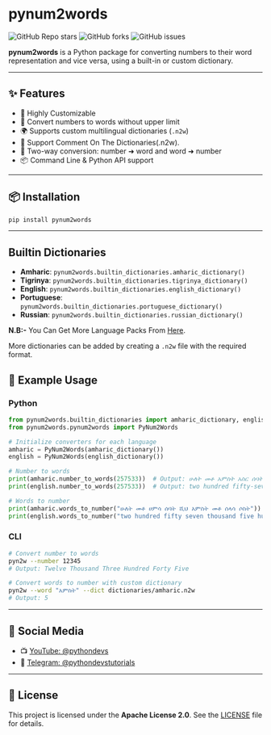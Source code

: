 # pynum2words

![GitHub Repo stars](https://img.shields.io/github/stars/BirukBelihu/pynum2words)
![GitHub forks](https://img.shields.io/github/forks/BirukBelihu/pynum2words)
![GitHub issues](https://img.shields.io/github/issues/BirukBelihu/pynum2words)

**pynum2words** is a Python package for converting numbers to their word representation and vice versa, using a built-in or custom dictionary.

---

## ✨ Features

- 🔧 Highly Customizable
- 🔢 Convert numbers to words without upper limit
- 🌍 Supports custom multilingual dictionaries (`.n2w`)
- 🚀 Support Comment On The Dictionaries(.n2w). 
- 🔁 Two-way conversion: number ➜ word and word ➜ number  
- 📦 Command Line & Python API support

---

## 📦 Installation

```bash
pip install pynum2words
```

---

## Builtin Dictionaries

- **Amharic**: `pynum2words.builtin_dictionaries.amharic_dictionary()`
- **Tigrinya**: `pynum2words.builtin_dictionaries.tigrinya_dictionary()`
- **English**: `pynum2words.builtin_dictionaries.english_dictionary()`
- **Portuguese**: `pynum2words.builtin_dictionaries.portuguese_dictionary()`
- **Russian**: `pynum2words.builtin_dictionaries.russian_dictionary()`

**N.B:-** You Can Get More Language Packs From [Here](https://github.com/birukbelihu/pynum2words-language-packs).

More dictionaries can be added by creating a `.n2w` file with the required format.

## 🧠 Example Usage

### Python

```python
from pynum2words.builtin_dictionaries import amharic_dictionary, english_dictionary
from pynum2words.pynum2words import PyNum2Words

# Initialize converters for each language
amharic = PyNum2Words(amharic_dictionary())
english = PyNum2Words(english_dictionary())

# Number to words
print(amharic.number_to_words(257533))  # Output: ሁለት መቶ አምስት አስር ሰባት ሺ አምስት መቶ ሦስት አስር ሦስት
print(english.number_to_words(257533))  # Output: two hundred fifty-seven thousand five hundred thirty-three

# Words to number
print(amharic.words_to_number("ሁለት መቶ ሀምሳ ሰባት ሺህ አምስት መቶ ሰላሳ ሶስት"))  # Output: 257533
print(english.words_to_number("two hundred fifty seven thousand five hundred thirty three"))  # Output: 257533

```

### CLI

```bash
# Convert number to words
pyn2w --number 12345
# Output: Twelve Thousand Three Hundred Forty Five

# Convert words to number with custom dictionary
pyn2w --word "አምስት" --dict dictionaries/amharic.n2w
# Output: 5
```

---

## 📢 Social Media

- 📺 [YouTube: @pythondevs](https://youtube.com/@pythondevs?si=_CZxaEBwDkQEj4je)  
- 💬 [Telegram: @pythondevstutorials](https://t.me/pythondevstutorials)

---

## 📄 License

This project is licensed under the **Apache License 2.0**. See the [LICENSE](LICENSE) file for details.
